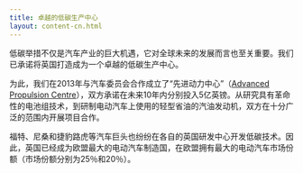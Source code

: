 ```yaml
---
title: 卓越的低碳生产中心
layout: content-cn.html
---
```


低碳举措不仅是汽车产业的巨大机遇，它对全球未来的发展而言也至关重要。我们已承诺将英国打造成为一个卓越的低碳生产中心。

为此，我们在2013年与汽车委员会合作成立了“先进动力中心”（[Advanced Propulsion Centre](http://www.apcuk.co.uk/)），双方承诺在未来10年内分别投入5亿英镑。从研究具有革命性的电池组技术，到研制电动汽车上使用的轻型省油的汽油发动机，双方在十分广泛的范围内开展项目合作。

福特、尼桑和捷豹路虎等汽车巨头也纷纷在各自的英国研发中心开发低碳技术。因此，英国已经成为欧盟最大的电动汽车制造国，在欧盟拥有最大的电动汽车市场份额（市场份额分别为25％和20％）。